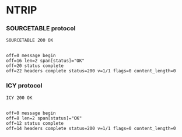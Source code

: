 NTRIP
=====

### SOURCETABLE protocol

<!-- meta={"type": "response-lenient-ntrip"} -->
```http
SOURCETABLE 200 OK


```

```log
off=0 message begin
off=16 len=2 span[status]="OK"
off=20 status complete
off=22 headers complete status=200 v=1/1 flags=0 content_length=0
```

### ICY protocol

<!-- meta={"type": "response-lenient-ntrip"} -->
```http
ICY 200 OK


```

```log
off=0 message begin
off=8 len=2 span[status]="OK"
off=12 status complete
off=14 headers complete status=200 v=1/1 flags=0 content_length=0
```
